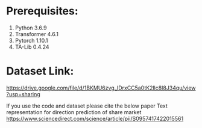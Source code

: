 # Prerequisites:
1. Python 3.6.9
2. Transformer 4.6.1
3. Pytorch 1.10.1
4. TA-Lib 0.4.24
# Dataset Link:
https://drive.google.com/file/d/1BKMU6zvg_IDrxCC5a0tK2llc8I8J34qu/view?usp=sharing

If you use the code and dataset please cite the below paper
Text representation for direction prediction of share market https://www.sciencedirect.com/science/article/pii/S0957417422015561
